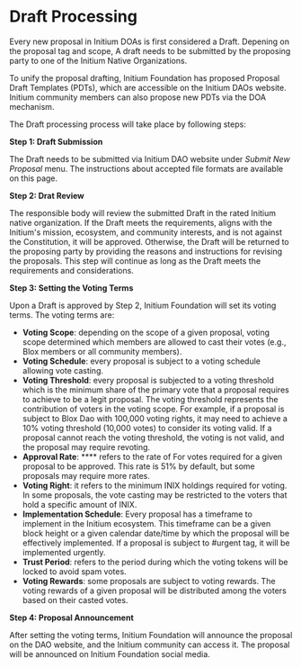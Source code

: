 # Draft Processing

Every new proposal in Initium DOAs is first considered a Draft. Depening on the proposal tag and scope, A draft needs to be submitted by the proposing party to one of the Initium Native Organizations.&#x20;

To unify the proposal drafting, Initium Foundation has proposed Proposal Draft Templates (PDTs), which are accessible on the Initium DAOs website. Initium community members can also propose new PDTs via the DOA mechanism.&#x20;

The Draft processing process will take place by following steps:

**Step 1:  Draft Submission**

The Draft needs to be submitted via Initium DAO website under _Submit New Proposal_ menu. The instructions about accepted file formats are available on this page.&#x20;

**Step 2: Drat Review**

The responsible body will review the submitted Draft in the rated Initium native organization. If the Draft meets the requirements, aligns with the Initium's mission, ecosystem, and community interests, and is not against the Constitution, it will be approved. Otherwise, the Draft will be returned to the proposing party by providing the reasons and instructions for revising the proposals. This step will continue as long as the Draft meets the requirements and considerations.

**Step 3: Setting the Voting Terms**&#x20;

Upon a Draft is approved by Step 2, Initium Foundation will set its voting terms. The voting terms are:

* **Voting Scope**: depending on the scope of a given proposal, voting scope determined which members are allowed to cast their votes (e.g., Blox members or all community members).
* **Voting Schedule**: every proposal is subject to a voting schedule allowing vote casting.
* **Voting Threshold**: every proposal is subjected to a voting threshold which is the minimum share of the primary vote that a proposal requires to achieve to be a legit proposal. The voting threshold represents the contribution of voters in the voting scope. For example, if a proposal is subject to Blox Dao with 100,000 voting rights, it may need to achieve a 10% voting threshold (10,000 votes) to consider its voting valid. If a proposal cannot reach the voting threshold, the voting is not valid, and the proposal may require revoting.&#x20;
* **Approval Rate**: **** refers to the rate of For votes required for a given proposal to be approved. This rate is 51% by default, but some proposals may require more rates.&#x20;
* **Voting Right**: it refers to the minimum INIX holdings required for voting. In some proposals, the vote casting may be restricted to the voters that hold a specific amount of INIX.&#x20;
* **Implementation Schedule**: Every proposal has a timeframe to implement in the Initium ecosystem. This timeframe can be a given block height or a given calendar date/time by which the proposal will be effectively implemented. If a proposal is subject to #urgent tag, it will be implemented urgently.
* **Trust Period**: refers to the period during which the voting tokens will be locked to avoid spam votes.&#x20;
* **Voting Rewards**: some proposals are subject to voting rewards. The voting rewards of a given proposal will be distributed among the voters based on their casted votes.&#x20;

**Step 4: Proposal Announcement**

After setting the voting terms, Initium Foundation will announce the proposal on the DAO website, and the Initium community can access it. The proposal will be announced on Initium Foundation social media.
